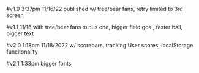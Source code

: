 #v1.0 3:37pm 11/16/22 published  w/ tree/bear fans, retry limited to 3rd screen

#v1.1 11/16 with tree/bear fans minus one, bigger field goal, faster ball, bigger text

#v2.0 1:18pm 11/18/2022 w/ scorebars, tracking User scores, localStorage funcitonality

#v2.1 1:33pm bigger fonts
